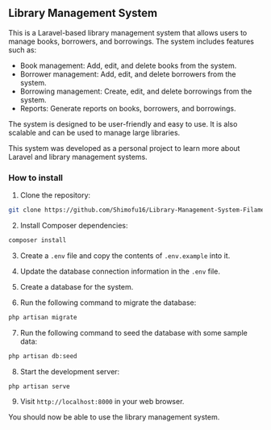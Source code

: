 ## Library Management System

This is a Laravel-based library management system that allows users to manage books, borrowers, and borrowings. The system includes features such as:

* Book management: Add, edit, and delete books from the system.
* Borrower management: Add, edit, and delete borrowers from the system.
* Borrowing management: Create, edit, and delete borrowings from the system.
* Reports: Generate reports on books, borrowers, and borrowings.

The system is designed to be user-friendly and easy to use. It is also scalable and can be used to manage large libraries.

This system was developed as a personal project to learn more about Laravel and library management systems.

### How to install

1. Clone the repository:

```bash
git clone https://github.com/Shimofu16/Library-Management-System-Filament-.git
```

2. Install Composer dependencies:

```bash
composer install
```

3. Create a `.env` file and copy the contents of `.env.example` into it.

4. Update the database connection information in the `.env` file.

5. Create a database for the system.

6. Run the following command to migrate the database:

```bash
php artisan migrate
```

7. Run the following command to seed the database with some sample data:

```bash
php artisan db:seed
```

8. Start the development server:

```bash
php artisan serve
```

9. Visit `http://localhost:8000` in your web browser.

You should now be able to use the library management system.
